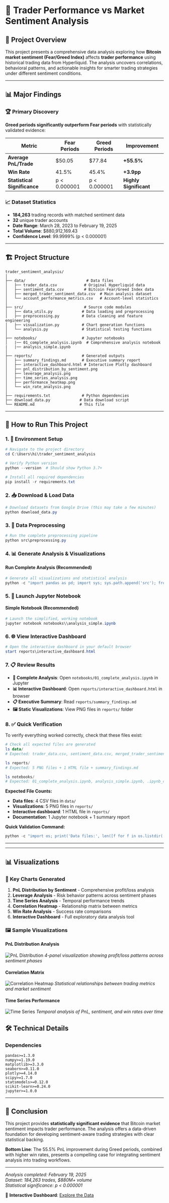 # 🚀 Trader Performance vs Market Sentiment Analysis

## 📖 Project Overview

This project presents a comprehensive data analysis exploring how **Bitcoin market sentiment (Fear/Greed Index)** affects **trader performance** using historical trading data from Hyperliquid. The analysis uncovers correlations, behavioral patterns, and actionable insights for smarter trading strategies under different sentiment conditions.

---

## 📊 Major Findings

### 🏆 **Primary Discovery**

**Greed periods significantly outperform Fear periods** with statistically validated evidence:

| Metric                       | Fear Periods | Greed Periods | Improvement            |
| ---------------------------- | ------------ | ------------- | ---------------------- |
| **Average PnL/Trade**        | $50.05       | $77.84        | **+55.5%**             |
| **Win Rate**                 | 41.5%        | 45.4%         | **+3.9pp**             |
| **Statistical Significance** | p < 0.000001 | p < 0.000001  | **Highly Significant** |

### 📈 **Dataset Statistics**

- **184,263** trading records with matched sentiment data
- **32** unique trader accounts
- **Date Range**: March 28, 2023 to February 19, 2025
- **Total Volume**: $880,912,169.43
- **Confidence Level**: 99.9999% (p < 0.000001)

---

## 🏗️ Project Structure

```
trader_sentiment_analysis/
│
├── data/                           # Data files
│   ├── trader_data.csv            # Original Hyperliquid data
│   ├── sentiment_data.csv         # Bitcoin Fear/Greed Index data
│   ├── merged_trader_sentiment_data.csv  # Main analysis dataset
│   └── account_performance_metrics.csv   # Account-level statistics
│
├── src/                           # Source code modules
│   ├── data_utils.py             # Data loading and preprocessing
│   ├── preprocessing.py          # Data cleaning and feature engineering
│   ├── visualization.py          # Chart generation functions
│   └── analysis.py               # Statistical testing functions
│
├── notebooks/                    # Jupyter notebooks
│   |── 01_complete_analysis.ipynb  # Comprehensive analysis notebook
|   |── analysis_simple.ipynb
│
├── reports/                      # Generated outputs
│   ├── summary_findings.md       # Executive summary report
│   ├── interactive_dashboard.html # Interactive Plotly dashboard
│   ├── pnl_distribution_by_sentiment.png
│   ├── leverage_analysis.png
│   ├── time_series_analysis.png
│   ├── performance_heatmap.png
│   └── win_rate_analysis.png
│
├── requirements.txt              # Python dependencies
├── download_data.py             # Data download script
└── README.md                    # This file
```

---

## 🚀 How to Run This Project

### 1. 🔧 Environment Setup

```powershell
# Navigate to the project directory
cd C:\Users\hi\trader_sentiment_analysis

# Verify Python version
python --version  # Should show Python 3.7+

# Install all required dependencies
pip install -r requirements.txt
```

### 2. 📥 Download & Load Data

```powershell
# Download datasets from Google Drive (this may take a few minutes)
python download_data.py
```

### 3. 🔄 Data Preprocessing

```powershell
# Run the complete preprocessing pipeline
python src\preprocessing.py
```

### 4. 📊 Generate Analysis & Visualizations

#### Run Complete Analysis (Recommended)

```powershell
# Generate all visualizations and statistical analysis
python -c "import pandas as pd; import sys; sys.path.append('src'); from analysis import run_comprehensive_analysis; from visualization import save_all_plots; df = pd.read_csv('data/merged_trader_sentiment_data.csv'); analysis_results = run_comprehensive_analysis(df); plot_files = save_all_plots(df)"
```

### 5. 🎨 Launch Jupyter Notebook

#### Simple Notebook (Recommended)

```powershell
# Launch the simplified, working notebook
jupyter notebook notebooks\\analysis_simple.ipynb
```

### 6. 🌐 View Interactive Dashboard

```powershell
# Open the interactive dashboard in your default browser
start reports\interactive_dashboard.html
```

### 7. 📋 Review Results

- **📓 Complete Analysis**: Open `notebooks/01_complete_analysis.ipynb` in Jupyter
- **📊 Interactive Dashboard**: Open `reports/interactive_dashboard.html` in browser
- **📋 Executive Summary**: Read `reports/summary_findings.md`
- **🖼️ Static Visualizations**: View PNG files in `reports/` folder

### 8. ✅ **Quick Verification**

To verify everything worked correctly, check that these files exist:

```powershell
# Check all expected files are generated
ls data/
# Expected: trader_data.csv, sentiment_data.csv, merged_trader_sentiment_data.csv, account_performance_metrics.csv

ls reports/
# Expected: 5 PNG files + 1 HTML file + summary_findings.md

ls notebooks/
# Expected: 01_complete_analysis.ipynb, analysis_simple.ipynb, .ipynb_checkpoints
```

**Expected File Counts:**

- **Data files**: 4 CSV files in `data/`
- **Visualizations**: 5 PNG files in `reports/`
- **Interactive dashboard**: 1 HTML file in `reports/`
- **Documentation**: 1 Jupyter notebook + 1 summary report

**Quick Validation Command:**

```powershell
python -c "import os; print('Data files:', len([f for f in os.listdir('data') if f.endswith('.csv')])); print('Visualizations:', len([f for f in os.listdir('reports') if f.endswith('.png')])); print('Dashboard:', 'interactive_dashboard.html' in os.listdir('reports')); print('Project complete!' if len([f for f in os.listdir('data') if f.endswith('.csv')]) >= 4 else 'Run preprocessing first')"
```

---

---

## 📊 Visualizations

### 🎯 **Key Charts Generated**

1. **PnL Distribution by Sentiment** - Comprehensive profit/loss analysis
2. **Leverage Analysis** - Risk behavior patterns across sentiment phases
3. **Time Series Analysis** - Temporal performance trends
4. **Correlation Heatmap** - Relationship matrix between metrics
5. **Win Rate Analysis** - Success rate comparisons
6. **Interactive Dashboard** - Full exploratory data analysis tool

### 🖼️ **Sample Visualizations**

#### PnL Distribution Analysis

![PnL Distribution](reports/pnl_distribution_by_sentiment.png)
_4-panel visualization showing profit/loss patterns across sentiment phases_

#### Correlation Matrix

![Correlation Heatmap](reports/performance_heatmap.png)
_Statistical relationships between trading metrics and market sentiment_

#### Time Series Performance

![Time Series](reports/time_series_analysis.png)
_Temporal analysis of PnL, sentiment, and win rates over time_

## 🛠️ Technical Details

### **Dependencies**

```
pandas>=1.3.0
numpy>=1.19.0
matplotlib>=3.3.0
seaborn>=0.11.0
plotly>=4.14.0
scipy>=1.7.0
statsmodels>=0.12.0
scikit-learn>=0.24.0
jupyter>=1.0.0
```

---

## 🏁 Conclusion

This project provides **statistically significant evidence** that Bitcoin market sentiment impacts trader performance. The analysis offers a data-driven foundation for developing sentiment-aware trading strategies with clear statistical backing.

**Bottom Line**: The 55.5% PnL improvement during Greed periods, combined with higher win rates, presents a compelling case for integrating sentiment analysis into trading workflows.

---

_Analysis completed: February 19, 2025_  
_Dataset: 184,263 trades, $880M+ volume_  
_Statistical significance: p < 0.000001_

🔗 **Interactive Dashboard**: [Explore the Data](reports/interactive_dashboard.html)
